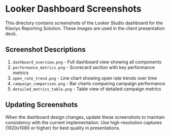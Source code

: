 # Looker Dashboard Screenshots

This directory contains screenshots of the Looker Studio dashboard for the Klaviyo Reporting Solution. These images are used in the client presentation deck.

## Screenshot Descriptions

1. `dashboard_overview.png` - Full dashboard view showing all components
2. `performance_metrics.png` - Scorecard section with key performance metrics
3. `open_rate_trend.png` - Line chart showing open rate trends over time
4. `campaign_comparison.png` - Bar charts comparing campaign performance
5. `detailed_metrics_table.png` - Table view of detailed campaign metrics

## Updating Screenshots

When the dashboard design changes, update these screenshots to maintain consistency with the current implementation. Use high-resolution captures (1920x1080 or higher) for best quality in presentations.
